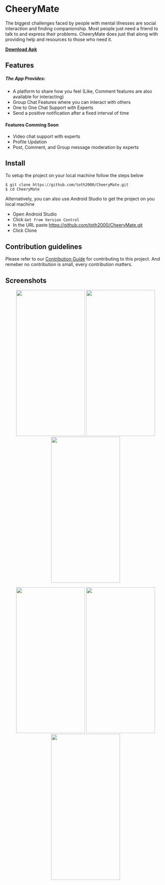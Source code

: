 # CheeryMate

The biggest challenges faced by people with mental illnesses are social interaction and finding companionship. Most people just need a friend to talk to and express their problems. CheeryMate does just that along with providing help and resources to those who need it.

<a href="https://cheerymate.page.link/download"><strong>Download Apk</strong></a>

## Features

##### The App Provides: 
- A platform to share how you feel (Like, Comment features are also available for interacting) 
- Group Chat Features where you can interact with others 
- One to  One Chat Support with Experts 
- Send a positive notification after a fixed interval of time

#### Features Comming Soon 
- Video chat support with experts 
- Profile Updation 
- Post, Comment, and Group message moderation by experts

## Install

To setup the project on your local machine follow the steps below

    $ git clone https://github.com/toth2000/CheeryMate.git
    $ cd CheeryMate
    
Alternatively, you can also use Android Studio to get the project on you local machine
 - Open Android Studio
 - Click `Get from Version Control`
 - In the URL paste https://github.com/toth2000/CheeryMate.git
 - Click Clone

## Contribution guidelines

Please refer to our [Contribution Guide](https://github.com/toth2000/CheeryMate/blob/master/CONTRIBUTING.md) for contributing to this project. And remeber no contribution is small,  every contribution matters.

## Screenshots

<p align="center">
<img src="https://he-s3.s3.ap-southeast-1.amazonaws.com/media/sprint/hackon/team/1061419/4f7e657screenshot_20210530_114701798.jpg" width=216px height=456px>
<img src="https://he-s3.s3.ap-southeast-1.amazonaws.com/media/sprint/hackon/team/1061419/567ac5ascreenshot_20210530_114705666.jpg" width=216px height=456px>
<img src="https://he-s3.s3.ap-southeast-1.amazonaws.com/media/sprint/hackon/team/1061419/5cc7939screenshot_20210530_114709985.jpg" width=216px height=456px>
</p>

<p align="center">
<img src="https://he-s3.s3.ap-southeast-1.amazonaws.com/media/sprint/hackon/team/1061419/6456341screenshot_20210530_114744127.jpg" width=216px height=456px>
<img src="https://he-s3.s3.ap-southeast-1.amazonaws.com/media/sprint/hackon/team/1061419/6723e16screenshot_20210530_114750207.jpg" width=216px height=456px>
<img src="https://he-s3.s3.ap-southeast-1.amazonaws.com/media/sprint/hackon/team/1061419/2ee78d4screenshot_20210530_121810_pixel_launcher.png" width=216px height=456px>
</p>

